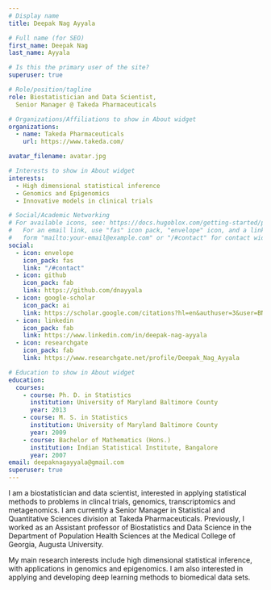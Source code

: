 ```yaml
---
# Display name
title: Deepak Nag Ayyala

# Full name (for SEO)
first_name: Deepak Nag
last_name: Ayyala

# Is this the primary user of the site?
superuser: true

# Role/position/tagline
role: Biostatistician and Data Scientist,
  Senior Manager @ Takeda Pharmaceuticals

# Organizations/Affiliations to show in About widget
organizations:
  - name: Takeda Pharmaceuticals
    url: https://www.takeda.com/

avatar_filename: avatar.jpg

# Interests to show in About widget
interests:
  - High dimensional statistical inference
  - Genomics and Epigenomics
  - Innovative models in clinical trials

# Social/Academic Networking
# For available icons, see: https://docs.hugoblox.com/getting-started/page-builder/#icons
#   For an email link, use "fas" icon pack, "envelope" icon, and a link in the
#   form "mailto:your-email@example.com" or "/#contact" for contact widget.
social:
  - icon: envelope
    icon_pack: fas
    link: "/#contact"
  - icon: github
    icon_pack: fab
    link: https://github.com/dnayyala
  - icon: google-scholar
    icon_pack: ai
    link: https://scholar.google.com/citations?hl=en&authuser=3&user=BNI9ZzcAAAAJ
  - icon: linkedin
    icon_pack: fab
    link: https://www.linkedin.com/in/deepak-nag-ayyala
  - icon: researchgate
    icon_pack: fab
    link: https://www.researchgate.net/profile/Deepak_Nag_Ayyala

# Education to show in About widget  
education:
  courses:
    - course: Ph. D. in Statistics
      institution: University of Maryland Baltimore County
      year: 2013
    - course: M. S. in Statistics
      institution: University of Maryland Baltimore County
      year: 2009
    - course: Bachelor of Mathematics (Hons.)
      institution: Indian Statistical Institute, Bangalore
      year: 2007
email: deepaknagayyala@gmail.com
superuser: true
---
```

I am a biostatistician and data scientist, interested in applying statistical methods to problems in clincal trials, genomics, transcriptomics and metagenomics. I am currently a Senior Manager in Statistical and Quantitative Sciences division at Takeda Pharmaceuticals. Previously, I worked as an Assistant professor of Biostatistics and Data Science in the Department of Population Health Sciences at the Medical College of Georgia, Augusta University.

My main research interests include high dimensional statistical inference, with applications in genomics and epigenomics. I am also interested in applying and developing deep learning methods to biomedical data sets.
